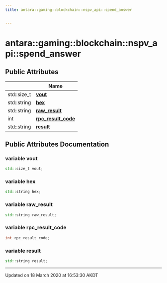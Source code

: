 ```yaml
---
title: antara::gaming::blockchain::nspv_api::spend_answer


---
```


# antara::gaming::blockchain::nspv_api::spend_answer

















## Public Attributes

|                | Name           |
| -------------- | -------------- |
| std::size_t | **[vout](Classes/structantara_1_1gaming_1_1blockchain_1_1nspv__api_1_1spend__answer.md#variable-vout)**  |
| std::string | **[hex](Classes/structantara_1_1gaming_1_1blockchain_1_1nspv__api_1_1spend__answer.md#variable-hex)**  |
| std::string | **[raw_result](Classes/structantara_1_1gaming_1_1blockchain_1_1nspv__api_1_1spend__answer.md#variable-raw_result)**  |
| int | **[rpc_result_code](Classes/structantara_1_1gaming_1_1blockchain_1_1nspv__api_1_1spend__answer.md#variable-rpc_result_code)**  |
| std::string | **[result](Classes/structantara_1_1gaming_1_1blockchain_1_1nspv__api_1_1spend__answer.md#variable-result)**  |












## Public Attributes Documentation

### variable vout

```cpp
std::size_t vout;
```




























### variable hex

```cpp
std::string hex;
```




























### variable raw_result

```cpp
std::string raw_result;
```




























### variable rpc_result_code

```cpp
int rpc_result_code;
```




























### variable result

```cpp
std::string result;
```
































-------------------------------

Updated on 18 March 2020 at 16:53:30 AKDT